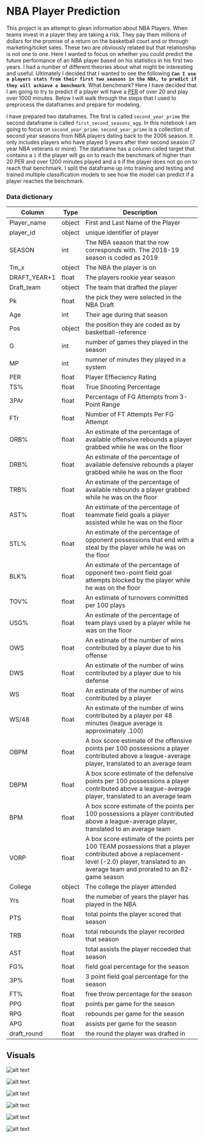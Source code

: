 # NBA Player Prediction

This project is an attempt to glean information about NBA Players. When teams invest in a player they are taking a risk. They pay them millions of dollars for the promise of a return on the basketball court and or through marketing/ticket sales. These two are obviously related but that relationship is not one to one. Here I wanted to focus on whether you could predict the future performance of an NBA player based on his statistics in his first two years. I had a number of different theories about what might be interesting and useful. Ultimately I decided that I wanted to see the following **`Can I use a players stats from their first two seasons in the NBA, to predict if they will achieve a benchmark`**. What benchmark? Here I have decided that I am going to try to predict if a player will have a [PER](https://www.basketball-reference.com/about/per.html) of over 20 and play over 1000 minutes. Below I will walk through the steps that I used to preprocess the dataframes and prepare for modeling. 

I have prepared two dataframes. The first is called `second_year_prime` the second dataframe is called `first_second_seasons_agg`. In this notebook I am going to focus on `second_year_prime`. `second_year_prime` is a collection of second year seasons from NBA players dating back to the 2006 season. It only includes players who have played 5 years after their second season (7 year NBA veterans or more). The dataframe has a column called target that contains a `1` if the player will go on to reach the benchmark of higher than 20 PER and over 1200 minutes played and a `0` if the player does not go on to reach that benchmark. I split the dataframe up into training and testing and trained multiple classification models to see how the model can predict if a player reaches the benchmark.

 ### Data dictionary
 | Column        | Type | Description                                              |
|---------------|-----------|----------------------------------------------------------|
| Player_name | object | First and Last Name of the Player    |
| player_id | object   | unique identifier of player                  |
| SEASON | int | The NBA season that the row corresponds with. The 2018-19 season is coded as 2019 |
| Tm_x | object | The NBA the player is on |
| DRAFT_YEAR+1 | float | The players rookie year season |
| Draft_team | object | The team that drafted the player |
| Pk | float | the pick they were selected in the NBA Draft |
| Age | int | Their age during that season |
| Pos | object | the position they are coded as by basketball-reference |
| G | int | number of games they played in the season |
| MP | int | numner of minutes they played in a system |
| PER | float   | Player Effieciency Rating |
| TS% | float   | True Shooting Percentage |
| 3PAr | float   | Percentage of FG Attempts from 3-Point Range |
| FTr | float  | Number of FT Attempts Per FG Attempt |
| ORB% | float   | An estimate of the percentage of available offensive rebounds a player grabbed while he was on the floor |
| DRB% | float   | An estimate of the percentage of available defensive rebounds a player grabbed while he was on the floor |
| TRB% | float   | An estimate of the percentage of available rebounds a player grabbed while he was on the floor |
| AST% | float   | An estimate of the percentage of teammate field goals a player assisted while he was on the floor |
| STL% | float   | An estimate of the percentage of opponent possessions that end with a steal by the player while he was on the floor |
| BLK% | float   | An estimate of the percentage of opponent two-point field goal attempts blocked by the player while he was on the floor |
| TOV% | float   | An estimate of turnovers committed per 100 plays |
| USG% | float   | An estimate of the percentage of team plays used by a player while he was on the floor |
| OWS | float   | An estimate of the number of wins contributed by a player due to his offense |
| DWS | float   | An estimate of the number of wins contributed by a player due to his defense |
| WS | float   | An estimate of the number of wins contributed by a player |
| WS/48	| float   | An estimate of the number of wins contributed by a player per 48 minutes (league average is approximately .100) |
| OBPM | float   | A box score estimate of the offensive points per 100 possessions a player contributed above a league-average player, translated to an average team |
| DBPM | float   | A box score estimate of the defensive points per 100 possessions a player contributed above a league-average player, translated to an average team |
| BPM | float   | A box score estimate of the points per 100 possessions a player contributed above a league-average player, translated to an average team |
| VORP | float   | A box score estimate of the points per 100 TEAM possessions that a player contributed above a replacement-level (-2.0) player, translated to an average team and prorated to an 82-game season |
| College | object   | The college the player attended |
| Yrs | float   | the numeber of years the player has played in the NBA |
| PTS | float   | total points the player scored that season |
| TRB | float   | total rebounds the player recorded that season |
| AST | float   | total assists the player recoeded that season |
| FG%	| float   | field goal percentage for the season |
| 3P%	| float   | 3 point field goal percentage for the season |
| FT%	| float   | free throw percentage for the season |
| PPG | float   | points per game for the season |
| RPG | float   | rebounds per game for the season |
| APG | float   | assists per game for the season |
| draft_round | float   | the round the player was drafted in |




## Visuals
![alt text](https://github.com/pwalesdi/NBA_Player_Prediction/blob/master/Images/ws_per48_dftYR_byRound.png)

![alt text](https://github.com/pwalesdi/NBA_Player_Prediction/blob/master/Images/ws_per48_dftYR_byRound_1.png)

![alt text](https://github.com/pwalesdi/NBA_Player_Prediction/blob/master/Images/ws_per48_dftYR_byRound_2.png)

![alt text](https://github.com/pwalesdi/NBA_Player_Prediction/blob/master/Images/2nd_year_best.png)

![alt text](https://github.com/pwalesdi/NBA_Player_Prediction/blob/master/Images/3rd_year_best.png)

![alt text](https://github.com/pwalesdi/NBA_Player_Prediction/blob/master/Images/4th_year_best.png)

